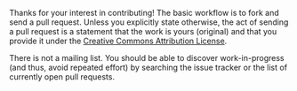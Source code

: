 Thanks for your interest in contributing! The basic workflow is to fork and send
a pull request. Unless you explicitly state otherwise, the act of sending a pull
request is a statement that the work is yours (original) and that you provide it
under the [Creative Commons Attribution License](http://creativecommons.org/licenses/by/4.0/).

There is not a mailing list. You should be able to discover work-in-progress
(and thus, avoid repeated effort) by searching the issue tracker or the list of
currently open pull requests.
